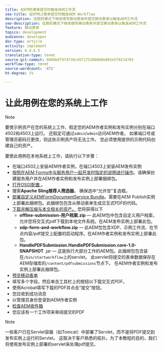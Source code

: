 ```yaml
---
title: 在HTM5表单提交时触发AEM工作流
seo-title: 在HTML5表单提交时触发AEM Workflow
description: 在脱机模式下继续填写移动表单并提交移动表单以触发AEM工作流
seo-description: 在脱机模式下继续填写移动表单并提交移动表单以触发AEM工作流
feature: 移动表单
topics: development
audience: developer
doc-type: article
activity: implement
version: 6.4,6.5
translation-type: tm+mt
source-git-commit: b040bdf97df39c45f175288608e965e5f0214703
workflow-type: tm+mt
source-wordcount: '472'
ht-degree: 1%

---
```



# 让此用例在您的系统上工作

>[!NOTE]
>
>要使示例资产在您的系统上工作，假定您的AEM作者实例和发布实例分别在端口4502和4503上运行。 还假定可通过`admin`/`admin`访问AEM作者。 如果端口号或管理员密码已更改，则这些示例资产将无法工作。 您必须使用提供的示例代码创建自己的资产。

要使此用例在本地系统上工作，请执行以下步骤：

* 在端口4502上安装AEM作者实例，在端口4503上安装AEM发布实例
* [按照在AEM Forms中与服务用户一起开发时指定的说明进行操作](https://docs.adobe.com/content/help/en/experience-manager-learn/forms/adaptive-forms/service-user-tutorial-develop.html)。请确保创建服务用户并在AEM作者实例和发布实例上部署捆绑包。
* [打开OSGI配置 ](http://localhost:4503/system/console/configMgr)。
* 搜索&#x200B;**Apache Sling推荐人筛选器**。 确保选中“允许空”复选框。
* [部署自定义AEMFormDocumentService Bundle](/help/forms/assets/common-osgi-bundles/AEMFormsDocumentServices.core-1.0-SNAPSHOT.jar)。需要在AEM Publish实例上部署此捆绑包。此捆绑包包含从移动表单生成交互式PDF的代码。
* [下载并解压缩与本文相关的资产。](assets/offline-pdf-submission-assets.zip) 您将获得以下
   * **offline-submission-用户档案.zip**  — 此AEM包中包含自定义用户档案，允许您将交互式pdf下载到本地文件系统。在AEM发布实例上部署此包。
   * **xdp-form-and-workflow.zip**  — 此AEM包包含XDP、示例工作流、在节点内容/pdf提交上配置的启动程序。在AEM作者实例和发布实例上部署此包。
   * **HandlePDFSubmission.HandlePDFSubmission.core-1.0-SNAPSHOT** .jar — 这是执行大部分工作的AEM包。此捆绑包包含装在`/bin/startworkflow`上的servlet。 此servlet将提交的表单数据保存在AEM存储库的`/content/pdfsubmissions`节点下。 在AEM作者实例和发布实例上部署此捆绑包。
* [预览移动表单](http://localhost:4503/content/dam/formsanddocuments/testsubmision.xdp/jcr:content)
* 填写多个字段，然后单击工具栏上的按钮以下载交互式PDF。
* 使用Acrobat填写下载的PDF并点击“提交”按钮。
* 您应收到成功消息
* 以管理员身份登录到AEM作者实例
* [检查AEM收件箱](http://localhost:4502/aem/inbox)
* 您应该有一个工作项来审阅提交的PDF

>[!NOTE]
>
>一些客户已在Servlet容器（如Tomcat）中部署了Servlet，而不是将PDF提交到发布实例上运行的Servlet。 这取决于客户熟悉的拓扑。为了本教程的目的，我们将使用发布实例上部署的servlet来处理pdf提交。

